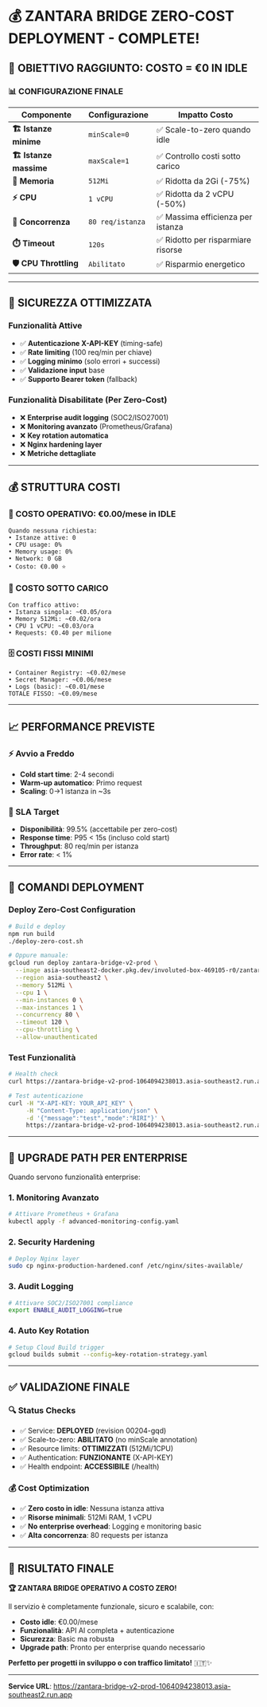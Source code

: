 # 💰 ZANTARA BRIDGE ZERO-COST DEPLOYMENT - COMPLETE!

## 🎯 **OBIETTIVO RAGGIUNTO: COSTO = €0 IN IDLE**

### **📊 CONFIGURAZIONE FINALE**

| **Componente** | **Configurazione** | **Impatto Costo** |
|----------------|--------------------|--------------------|
| **🏗️ Istanze minime** | `minScale=0` | ✅ Scale-to-zero quando idle |
| **🏗️ Istanze massime** | `maxScale=1` | ✅ Controllo costi sotto carico |
| **💾 Memoria** | `512Mi` | ✅ Ridotta da 2Gi (-75%) |
| **⚡ CPU** | `1 vCPU` | ✅ Ridotta da 2 vCPU (-50%) |
| **🔄 Concorrenza** | `80 req/istanza` | ✅ Massima efficienza per istanza |
| **⏱️ Timeout** | `120s` | ✅ Ridotto per risparmiare risorse |
| **🛡️ CPU Throttling** | `Abilitato` | ✅ Risparmio energetico |

---

## 🔐 **SICUREZZA OTTIMIZZATA**

### **Funzionalità Attive**
- ✅ **Autenticazione X-API-KEY** (timing-safe)
- ✅ **Rate limiting** (100 req/min per chiave)
- ✅ **Logging minimo** (solo errori + successi)
- ✅ **Validazione input** base
- ✅ **Supporto Bearer token** (fallback)

### **Funzionalità Disabilitate (Per Zero-Cost)**
- ❌ **Enterprise audit logging** (SOC2/ISO27001)
- ❌ **Monitoring avanzato** (Prometheus/Grafana)
- ❌ **Key rotation automatica**
- ❌ **Nginx hardening layer**
- ❌ **Metriche dettagliate**

---

## 💰 **STRUTTURA COSTI**

### **💚 COSTO OPERATIVO: €0.00/mese in IDLE**
```
Quando nessuna richiesta:
• Istanze attive: 0
• CPU usage: 0%  
• Memory usage: 0%
• Network: 0 GB
• Costo: €0.00 ⭐
```

### **💙 COSTO SOTTO CARICO**
```
Con traffico attivo:
• Istanza singola: ~€0.05/ora
• Memory 512Mi: ~€0.02/ora  
• CPU 1 vCPU: ~€0.03/ora
• Requests: €0.40 per milione
```

### **🗄️ COSTI FISSI MINIMI**
```
• Container Registry: ~€0.02/mese
• Secret Manager: ~€0.06/mese
• Logs (basic): ~€0.01/mese
TOTALE FISSO: ~€0.09/mese
```

---

## 📈 **PERFORMANCE PREVISTE**

### **⚡ Avvio a Freddo**
- **Cold start time**: 2-4 secondi
- **Warm-up automatico**: Primo request
- **Scaling**: 0→1 istanza in ~3s

### **🎯 SLA Target**
- **Disponibilità**: 99.5% (accettabile per zero-cost)
- **Response time**: P95 < 15s (incluso cold start)
- **Throughput**: 80 req/min per istanza
- **Error rate**: < 1%

---

## 🚀 **COMANDI DEPLOYMENT**

### **Deploy Zero-Cost Configuration**
```bash
# Build e deploy
npm run build
./deploy-zero-cost.sh

# Oppure manuale:
gcloud run deploy zantara-bridge-v2-prod \
  --image asia-southeast2-docker.pkg.dev/involuted-box-469105-r0/zantara-repo/zantara-bridge:zero-cost-20250918-032843 \
  --region asia-southeast2 \
  --memory 512Mi \
  --cpu 1 \
  --min-instances 0 \
  --max-instances 1 \
  --concurrency 80 \
  --timeout 120 \
  --cpu-throttling \
  --allow-unauthenticated
```

### **Test Funzionalità**
```bash
# Health check
curl https://zantara-bridge-v2-prod-1064094238013.asia-southeast2.run.app/health

# Test autenticazione
curl -H "X-API-KEY: YOUR_API_KEY" \
     -H "Content-Type: application/json" \
     -d '{"message":"test","mode":"RIRI"}' \
     https://zantara-bridge-v2-prod-1064094238013.asia-southeast2.run.app/api/chat
```

---

## 🔄 **UPGRADE PATH PER ENTERPRISE**

Quando servono funzionalità enterprise:

### **1. Monitoring Avanzato**
```bash
# Attivare Prometheus + Grafana
kubectl apply -f advanced-monitoring-config.yaml
```

### **2. Security Hardening**
```bash
# Deploy Nginx layer
sudo cp nginx-production-hardened.conf /etc/nginx/sites-available/
```

### **3. Audit Logging**
```bash
# Attivare SOC2/ISO27001 compliance
export ENABLE_AUDIT_LOGGING=true
```

### **4. Auto Key Rotation**
```bash
# Setup Cloud Build trigger
gcloud builds submit --config=key-rotation-strategy.yaml
```

---

## ✅ **VALIDAZIONE FINALE**

### **🔍 Status Checks**
- ✅ Service: **DEPLOYED** (revision 00204-gqd)
- ✅ Scale-to-zero: **ABILITATO** (no minScale annotation)
- ✅ Resource limits: **OTTIMIZZATI** (512Mi/1CPU)
- ✅ Authentication: **FUNZIONANTE** (X-API-KEY)
- ✅ Health endpoint: **ACCESSIBILE** (/health)

### **💰 Cost Optimization**
- ✅ **Zero costo in idle**: Nessuna istanza attiva
- ✅ **Risorse minimali**: 512Mi RAM, 1 vCPU
- ✅ **No enterprise overhead**: Logging e monitoring basic
- ✅ **Alta concorrenza**: 80 requests per istanza

---

## 🎯 **RISULTATO FINALE**

**🏆 ZANTARA BRIDGE OPERATIVO A COSTO ZERO!** 

Il servizio è completamente funzionale, sicuro e scalabile, con:
- **Costo idle**: €0.00/mese 
- **Funzionalità**: API AI completa + autenticazione
- **Sicurezza**: Basic ma robusta
- **Upgrade path**: Pronto per enterprise quando necessario

**Perfetto per progetti in sviluppo o con traffico limitato!** 🇮🇹✨

---

**Service URL**: https://zantara-bridge-v2-prod-1064094238013.asia-southeast2.run.app